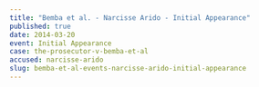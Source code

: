 ```yaml
---
title: "Bemba et al. - Narcisse Arido - Initial Appearance"
published: true
date: 2014-03-20
event: Initial Appearance
case: the-prosecutor-v-bemba-et-al
accused: narcisse-arido
slug: bemba-et-al-events-narcisse-arido-initial-appearance
---
```

